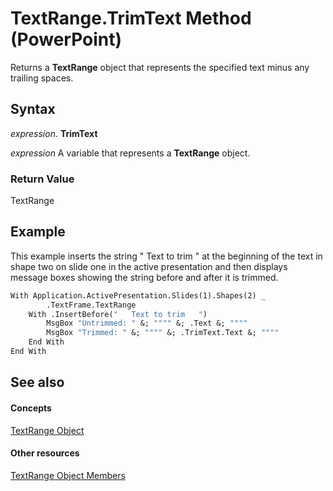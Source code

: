 
# TextRange.TrimText Method (PowerPoint)

Returns a  **TextRange** object that represents the specified text minus any trailing spaces.


## Syntax

 _expression_. **TrimText**

 _expression_ A variable that represents a **TextRange** object.


### Return Value

TextRange


## Example

This example inserts the string " Text to trim " at the beginning of the text in shape two on slide one in the active presentation and then displays message boxes showing the string before and after it is trimmed.


```vb
With Application.ActivePresentation.Slides(1).Shapes(2) _
        .TextFrame.TextRange
    With .InsertBefore("   Text to trim   ")
        MsgBox "Untrimmed: " &; """" &; .Text &; """"
        MsgBox "Trimmed: " &; """" &; .TrimText.Text &; """"
    End With
End With
```


## See also


#### Concepts


[TextRange Object](7c234107-c423-7ec9-e8bd-a82cc3b345de.md)
#### Other resources


[TextRange Object Members](cb8dc5ff-34de-3d04-1d56-ed387daaf6b9.md)
